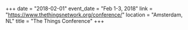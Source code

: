 +++
date = "2018-02-01"
event_date = "Feb 1-3, 2018"
link = "https://www.thethingsnetwork.org/conference/"
location = "Amsterdam, NL"
title = "The Things Conference"
+++